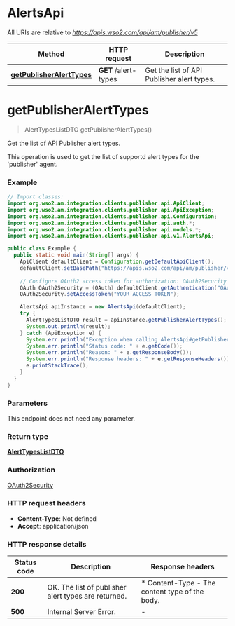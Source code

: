 # AlertsApi

All URIs are relative to *https://apis.wso2.com/api/am/publisher/v5*

Method | HTTP request | Description
------------- | ------------- | -------------
[**getPublisherAlertTypes**](AlertsApi.md#getPublisherAlertTypes) | **GET** /alert-types | Get the list of API Publisher alert types. 


<a name="getPublisherAlertTypes"></a>
# **getPublisherAlertTypes**
> AlertTypesListDTO getPublisherAlertTypes()

Get the list of API Publisher alert types. 

This operation is used to get the list of supportd alert types for the &#39;publisher&#39; agent. 

### Example
```java
// Import classes:
import org.wso2.am.integration.clients.publisher.api.ApiClient;
import org.wso2.am.integration.clients.publisher.api.ApiException;
import org.wso2.am.integration.clients.publisher.api.Configuration;
import org.wso2.am.integration.clients.publisher.api.auth.*;
import org.wso2.am.integration.clients.publisher.api.models.*;
import org.wso2.am.integration.clients.publisher.api.v1.AlertsApi;

public class Example {
  public static void main(String[] args) {
    ApiClient defaultClient = Configuration.getDefaultApiClient();
    defaultClient.setBasePath("https://apis.wso2.com/api/am/publisher/v5");
    
    // Configure OAuth2 access token for authorization: OAuth2Security
    OAuth OAuth2Security = (OAuth) defaultClient.getAuthentication("OAuth2Security");
    OAuth2Security.setAccessToken("YOUR ACCESS TOKEN");

    AlertsApi apiInstance = new AlertsApi(defaultClient);
    try {
      AlertTypesListDTO result = apiInstance.getPublisherAlertTypes();
      System.out.println(result);
    } catch (ApiException e) {
      System.err.println("Exception when calling AlertsApi#getPublisherAlertTypes");
      System.err.println("Status code: " + e.getCode());
      System.err.println("Reason: " + e.getResponseBody());
      System.err.println("Response headers: " + e.getResponseHeaders());
      e.printStackTrace();
    }
  }
}
```

### Parameters
This endpoint does not need any parameter.

### Return type

[**AlertTypesListDTO**](AlertTypesListDTO.md)

### Authorization

[OAuth2Security](../README.md#OAuth2Security)

### HTTP request headers

 - **Content-Type**: Not defined
 - **Accept**: application/json

### HTTP response details
| Status code | Description | Response headers |
|-------------|-------------|------------------|
**200** | OK. The list of publisher alert types are returned.  |  * Content-Type - The content type of the body.  <br>  |
**500** | Internal Server Error. |  -  |

